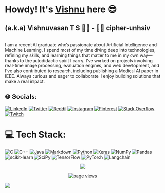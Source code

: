 <!--# Howdy! It's [Vishnuvasan Srinivasan](https://bit.ly/vishnuvasan "Google Search") here-->
<h1>Howdy! It's <a href="https://vishnuvasan.netlify.app/" target="_blank">Vishnu</a> here 😎</h1>

## (a.k.a) Vishnuvasan T S :man_student: - :man_technologist: cipher-unhsiv

<br/>
 I am a recent AI graduate who’s passionate about Artificial Intelligence and Machine Learning. I spend most of my time diving deep into technologies, refining my skills, and learning things that matter to me in my own way—thanks to the autodidactic spirit I carry. I’ve worked on projects involving real-time image processing, evaluation engines, and web development, and I’ve also contributed to research, including publishing a Medical AI paper in IEEE. Always curious and eager to collaborate, I enjoy building solutions that make a real impact.

## 🌐 Socials:
 
[![LinkedIn](https://img.shields.io/badge/LinkedIn-%230077B5.svg?style=for-the-badge&logo=linkedin&logoColor=white)](https://linkedin.com/in/cipher-unhsiv) 
[![Twitter](https://img.shields.io/badge/Twitter-%231DA1F2.svg?style=for-the-badge&logo=Twitter&logoColor=white)](https://twitter.com/Cipher_unhsiV) 
[![Reddit](https://img.shields.io/badge/Reddit-%23FF4500.svg?style=for-the-badge&logo=Reddit&logoColor=white)](https://reddit.com/user/cipher-unhsiv_18)
[![Instagram](https://img.shields.io/badge/Instagram-%23E4405F.svg?style=for-the-badge&logo=Instagram&logoColor=white)](https://instagram.com/thz_iz_vishnuoff) [![Pinterest](https://img.shields.io/badge/Pinterest-%23E60023.svg?style=for-the-badge&logo=Pinterest&logoColor=white)](https://pinterest.com/cipherunhsiv) [![Stack Overflow](https://img.shields.io/badge/-Stackoverflow-FE7A16?style=for-the-badge&logo=stack-overflow&logoColor=white)](https://stackoverflow.com/users/12139369) [![Twitch](https://img.shields.io/badge/Twitch-%239146FF.svg?style=for-the-badge&logo=Twitch&logoColor=white)](https://twitch.tv/cipherunhsiv) 

# 💻 Tech Stack:
![C](https://img.shields.io/badge/c-%2300599C.svg?style=for-the-badge&logo=c&logoColor=white) ![C++](https://img.shields.io/badge/c++-%2300599C.svg?style=for-the-badge&logo=c%2B%2B&logoColor=white) ![Java](https://img.shields.io/badge/java-%23ED8B00.svg?style=for-the-badge&logo=java&logoColor=white) ![Markdown](https://img.shields.io/badge/markdown-%23000000.svg?style=for-the-badge&logo=markdown&logoColor=white) ![Python](https://img.shields.io/badge/python-3670A0?style=for-the-badge&logo=python&logoColor=ffdd54) ![Keras](https://img.shields.io/badge/Keras-%23D00000.svg?style=for-the-badge&logo=Keras&logoColor=white) ![NumPy](https://img.shields.io/badge/numpy-%23013243.svg?style=for-the-badge&logo=numpy&logoColor=white) ![Pandas](https://img.shields.io/badge/pandas-%23150458.svg?style=for-the-badge&logo=pandas&logoColor=white) ![scikit-learn](https://img.shields.io/badge/scikit--learn-%23F7931E.svg?style=for-the-badge&logo=scikit-learn&logoColor=white) ![SciPy](https://img.shields.io/badge/SciPy-%230C55A5.svg?style=for-the-badge&logo=scipy&logoColor=%white) ![TensorFlow](https://img.shields.io/badge/TensorFlow-%23FF6F00.svg?style=for-the-badge&logo=TensorFlow&logoColor=white) ![PyTorch](https://img.shields.io/badge/PyTorch-%23EE4C2C.svg?style=for-the-badge&logo=PyTorch&logoColor=white) ![Langchain](https://img.shields.io/badge/langchain-%23013243.svg?style=for-the-badge&logo=langchain&logoColor=white)
<!-- ![HTML5](https://img.shields.io/badge/html5-%23E34F26.svg?style=for-the-badge&logo=html5&logoColor=white) ![CSS3](https://img.shields.io/badge/css3-%231572B6.svg?style=for-the-badge&logo=css3&logoColor=white) ![JavaScript](https://img.shields.io/badge/javascript-%23323330.svg?style=for-the-badge&logo=javascript&logoColor=%23F7DF1E) ![Kotlin](https://img.shields.io/badge/kotlin-%230095D5.svg?style=for-the-badge&logo=kotlin&logoColor=white) ![Shell Script](https://img.shields.io/badge/shell_script-%23121011.svg?style=for-the-badge&logo=gnu-bash&logoColor=white) 
 ![MongoDB](https://img.shields.io/badge/MongoDB-%234ea94b.svg?style=for-the-badge&logo=mongodb&logoColor=white) ![MySQL](https://img.shields.io/badge/mysql-%2300f.svg?style=for-the-badge&logo=mysql&logoColor=white) ![Postgres](https://img.shields.io/badge/postgres-%23316192.svg?style=for-the-badge&logo=postgresql&logoColor=white)
-->
<p align="center">
    <img src="https://github-profile-trophy.vercel.app/?username=Cipher-unhsiV&theme=radical&no-frame=true&no-bg=true&margin-w=4">
 </p>



<p align="center">
  <a href="https://github.com/Cipher-unhsiV">
    <img src="https://visitcount.itsvg.in/api?id=Cipher-unhsiV&icon=2&color=5" alt="page views" />
  </a>
</p>
<img src="https://imgur.com/MXTW5Av.png"/>

